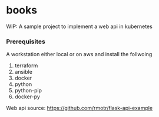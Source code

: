 # books
WIP: A sample project to implement a web api in kubernetes


### Prerequisites

A workstation either local or on aws and install the follwoing
1. terraform
2. ansible
3. docker
4. python
5. python-pip
6. docker-py


Web api source: https://github.com/rmotr/flask-api-example
